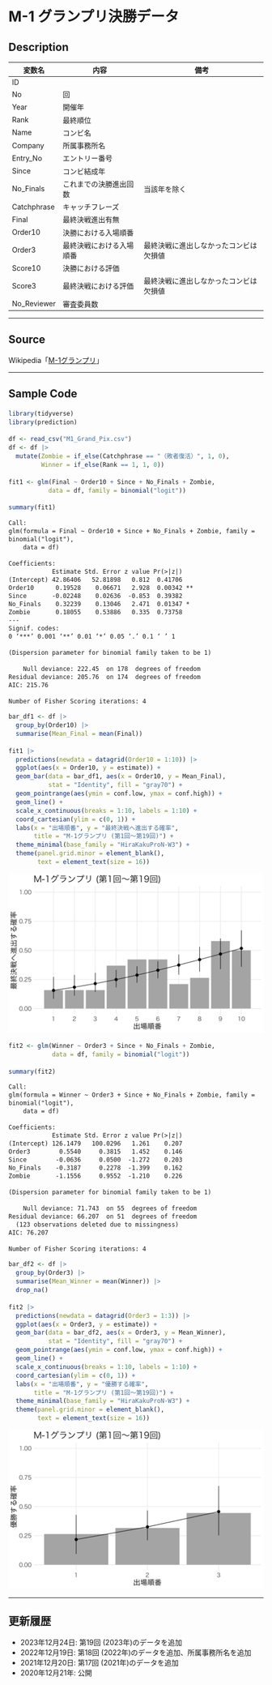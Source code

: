 # M-1 グランプリ決勝データ

## Description

|変数名|内容|備考|
|---|---|---|
|ID|||
|No|回||
|Year|開催年||
|Rank|最終順位||
|Name|コンビ名||
|Company|所属事務所名||
|Entry_No|エントリー番号||
|Since|コンビ結成年||
|No_Finals|これまでの決勝進出回数|当該年を除く|
|Catchphrase|キャッチフレーズ||
|Final|最終決戦進出有無||
|Order10|決勝における入場順番||
|Order3|最終決戦における入場順番|最終決戦に進出しなかったコンビは欠損値|
|Score10|決勝における評価||
|Score3|最終決戦における評価|最終決戦に進出しなかったコンビは欠損値|
|No_Reviewer|審査委員数||

---

## Source

Wikipedia「[M-1グランプリ](https://ja.wikipedia.org/wiki/M-1%E3%82%B0%E3%83%A9%E3%83%B3%E3%83%97%E3%83%AA)」

---

## Sample Code

```r
library(tidyverse)
library(prediction)

df <- read_csv("M1_Grand_Pix.csv")
df <- df |>
  mutate(Zombie = if_else(Catchphrase == "（敗者復活）", 1, 0),
         Winner = if_else(Rank == 1, 1, 0))
  
fit1 <- glm(Final ~ Order10 + Since + No_Finals + Zombie, 
           data = df, family = binomial("logit"))

summary(fit1)
```

```
Call:
glm(formula = Final ~ Order10 + Since + No_Finals + Zombie, family = binomial("logit"), 
    data = df)

Coefficients:
            Estimate Std. Error z value Pr(>|z|)   
(Intercept) 42.86406   52.81898   0.812  0.41706   
Order10      0.19528    0.06671   2.928  0.00342 **
Since       -0.02248    0.02636  -0.853  0.39382   
No_Finals    0.32239    0.13046   2.471  0.01347 * 
Zombie       0.18055    0.53886   0.335  0.73758   
---
Signif. codes:  
0 ‘***’ 0.001 ‘**’ 0.01 ‘*’ 0.05 ‘.’ 0.1 ‘ ’ 1

(Dispersion parameter for binomial family taken to be 1)

    Null deviance: 222.45  on 178  degrees of freedom
Residual deviance: 205.76  on 174  degrees of freedom
AIC: 215.76

Number of Fisher Scoring iterations: 4
```

```r
bar_df1 <- df |>
  group_by(Order10) |>
  summarise(Mean_Final = mean(Final))

fit1 |> 
  predictions(newdata = datagrid(Order10 = 1:10)) |>
  ggplot(aes(x = Order10, y = estimate)) +
  geom_bar(data = bar_df1, aes(x = Order10, y = Mean_Final), 
           stat = "Identity", fill = "gray70") +
  geom_pointrange(aes(ymin = conf.low, ymax = conf.high)) +
  geom_line() +
  scale_x_continuous(breaks = 1:10, labels = 1:10) +
  coord_cartesian(ylim = c(0, 1)) +
  labs(x = "出場順番", y = "最終決戦へ進出する確率",
       title = "M-1グランプリ (第1回〜第19回)") +
  theme_minimal(base_family = "HiraKakuProN-W3") +
  theme(panel.grid.minor = element_blank(),
        text = element_text(size = 16))
```

![サンプル](/Figs/M1_1.png)

```r
fit2 <- glm(Winner ~ Order3 + Since + No_Finals + Zombie, 
            data = df, family = binomial("logit"))

summary(fit2)
```

```
Call:
glm(formula = Winner ~ Order3 + Since + No_Finals + Zombie, family = binomial("logit"), 
    data = df)

Coefficients:
            Estimate Std. Error z value Pr(>|z|)
(Intercept) 126.1479   100.0296   1.261    0.207
Order3        0.5540     0.3815   1.452    0.146
Since        -0.0636     0.0500  -1.272    0.203
No_Finals    -0.3187     0.2278  -1.399    0.162
Zombie       -1.1556     0.9552  -1.210    0.226

(Dispersion parameter for binomial family taken to be 1)

    Null deviance: 71.743  on 55  degrees of freedom
Residual deviance: 66.207  on 51  degrees of freedom
  (123 observations deleted due to missingness)
AIC: 76.207

Number of Fisher Scoring iterations: 4
```

```r
bar_df2 <- df |>
  group_by(Order3) |>
  summarise(Mean_Winner = mean(Winner)) |>
  drop_na()

fit2 |> 
  predictions(newdata = datagrid(Order3 = 1:3)) |>
  ggplot(aes(x = Order3, y = estimate)) +
  geom_bar(data = bar_df2, aes(x = Order3, y = Mean_Winner), 
           stat = "Identity", fill = "gray70") +
  geom_pointrange(aes(ymin = conf.low, ymax = conf.high)) +
  geom_line() +
  scale_x_continuous(breaks = 1:10, labels = 1:10) +
  coord_cartesian(ylim = c(0, 1)) +
  labs(x = "出場順番", y = "優勝する確率",
       title = "M-1グランプリ (第1回〜第19回)") +
  theme_minimal(base_family = "HiraKakuProN-W3") +
  theme(panel.grid.minor = element_blank(),
        text = element_text(size = 16))
```

![サンプル](/Figs/M1_2.png)

---

## 更新履歴

* 2023年12月24日: 第19回 (2023年)のデータを追加
* 2022年12月19日: 第18回 (2022年)のデータを追加、所属事務所名を追加
* 2021年12月20日: 第17回 (2021年)のデータを追加
* 2020年12月21年: 公開